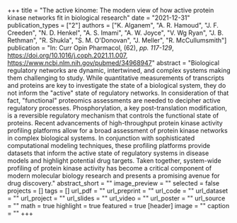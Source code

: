 +++
title = "The active kinome: The modern view of how active protein kinase networks fit in biological research"
date = "2021-12-31"
publication_types = ["2"]
authors = ["K. Alganem", "A. R. Hamoud", "J. F. Creeden", "N. D. Henkel", "A. S. Imami", "A. W. Joyce", "V. Wg Ryan", "J. B. Rethman", "R. Shukla", "S. M. O'Donovan", "J. Meller", "R. McCullumsmith"]
publication = "In: Curr Opin Pharmacol, (62), _pp. 117-129_, https://doi.org/10.1016/j.coph.2021.11.007, https://www.ncbi.nlm.nih.gov/pubmed/34968947"
abstract = "Biological regulatory networks are dynamic, intertwined, and complex systems making them challenging to study. While quantitative measurements of transcripts and proteins are key to investigate the state of a biological system, they do not inform the \"active\" state of regulatory networks. In consideration of that fact, \"functional\" proteomics assessments are needed to decipher active regulatory processes. Phosphorylation, a key post-translation modification, is a reversible regulatory mechanism that controls the functional state of proteins. Recent advancements of high-throughput protein kinase activity profiling platforms allow for a broad assessment of protein kinase networks in complex biological systems. In conjunction with sophisticated computational modeling techniques, these profiling platforms provide datasets that inform the active state of regulatory systems in disease models and highlight potential drug targets. Taken together, system-wide profiling of protein kinase activity has become a critical component of modern molecular biology research and presents a promising avenue for drug discovery."
abstract_short = ""
image_preview = ""
selected = false
projects = []
tags = []
url_pdf = ""
url_preprint = ""
url_code = ""
url_dataset = ""
url_project = ""
url_slides = ""
url_video = ""
url_poster = ""
url_source = ""
math = true
highlight = true
featured = true
[header]
image = ""
caption = ""
+++
